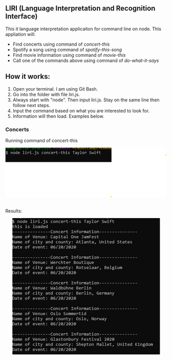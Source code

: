 ## LIRI (Language Interpretation and Recognition Interface)

This it language interpretation applicaiton for command line on node.  This appliation will:
* Find concerts using command of _concert-this_
* Spotify a song using command of _spotify-this-song_
* Find movie information using command of _movie-this_
* Call one of the commands above using command of _do-what-it-says_

## How it works:
1. Open your terminal. I am using Git Bash. 
2. Go into the folder with file liri.js.
3. Always start with "node". Then input liri.js. Stay on the same line then follow next steps.
4. Input the command based on what you are interested to look for. 
5. Information will then load. Examples below.

### Concerts 
Running command of concert-this<br/>
<p align="center">
<img src = "images/concertSearchEx.png">
</p>
<br/>
Results:
<p align="center">
<img src= "images/concertSearch.png">
</p>